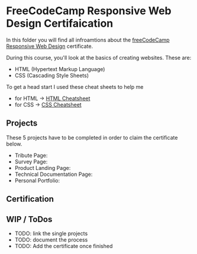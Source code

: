 # FreeCodeCamp Responsive Web Design Certifaication

In this folder you will find all infroamtions about the [freeCodeCamp](https://www.freecodecamp.org/) [Responsive Web Design](https://www.freecodecamp.org/learn/2022/responsive-web-design/) certificate.

During this course, you'll look at the basics of creating websites. These are:

- HTML (Hypertext Markup Language)
- CSS (Cascading Style Sheets)

To get a head start I used these cheat sheets to help me

- for HTML -> [HTML Cheatsheet](https://learnxinyminutes.com/docs/html/)
- for CSS -> [CSS Cheatsheet](https://learnxinyminutes.com/docs/css/)

## Projects

These 5 projects have to be completed in order to claim the certificate below.

- Tribute Page:
- Survey Page:
- Product Landing Page:
- Technical Documentation Page:
- Personal Portfolio:

## Certification

## WIP / ToDos

- TODO: link the single projects
- TODO: document the process
- TODO: Add the certificate once finished

